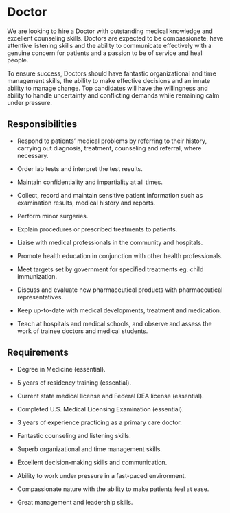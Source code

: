 # Doctor

We are looking to hire a Doctor with outstanding medical knowledge and excellent counseling skills. Doctors are expected to be compassionate, have attentive listening skills and the ability to communicate effectively with a genuine concern for patients and a passion to be of service and heal people.

To ensure success, Doctors should have fantastic organizational and time management skills, the ability to make effective decisions and an innate ability to manage change. Top candidates will have the willingness and ability to handle uncertainty and conflicting demands while remaining calm under pressure.

## Responsibilities

* Respond to patients’ medical problems by referring to their history, carrying out diagnosis, treatment, counseling and referral, where necessary.

* Order lab tests and interpret the test results.

* Maintain confidentiality and impartiality at all times.

* Collect, record and maintain sensitive patient information such as examination results, medical history and reports.

* Perform minor surgeries.

* Explain procedures or prescribed treatments to patients.

* Liaise with medical professionals in the community and hospitals.

* Promote health education in conjunction with other health professionals.

* Meet targets set by government for specified treatments eg. child immunization.

* Discuss and evaluate new pharmaceutical products with pharmaceutical
representatives.

* Keep up-to-date with medical developments, treatment and medication.

* Teach at hospitals and medical schools, and observe and assess the work of trainee doctors and medical students.

## Requirements

* Degree in Medicine (essential).

* 5 years of residency training (essential).

* Current state medical license and Federal DEA license (essential).

* Completed U.S. Medical Licensing Examination (essential).

* 3 years of experience practicing as a primary care doctor.

* Fantastic counseling and listening skills.

* Superb organizational and time management skills.

* Excellent decision-making skills and communication.

* Ability to work under pressure in a fast-paced environment.

* Compassionate nature with the ability to make patients feel at ease.

* Great management and leadership skills.

